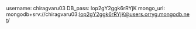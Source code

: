 username: chiragvaru03
DB_pass: lop2gY2ggk6rRYjK
mongo_url: mongodb+srv://chiragvaru03:lop2gY2ggk6rRYjK@users.orryg.mongodb.net/
